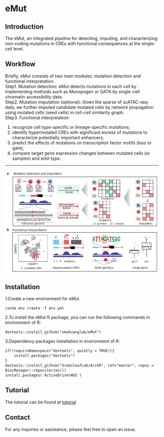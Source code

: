 # eMut
## Introduction
The eMut, an integrated pipeline for detecting, imputing, and characterizing non-coding mutations in CREs with functional consequences at the single-cell level. 

## Workflow

Briefly, eMut consists of two main modules: mutation detection and functional interpretation. <br />
Step1. Mutation detection: eMut detects mutations in each cell by implementing methods such as Monopogen or GATK by single-cell chromatin accessibility data. <br />
Step2. Mutation imputation (optional): Given the sparse of scATAC-seq data, we further imputed candidate mutated cells by network propagation using mutated cells (seed cells) in cell-cell similarity graph. <br />
Step3. Functional interpretation: <br />
1) recognize cell type-specific or lineage-specific mutations; 
2) identify hypermutated CREs with significant excess of mutations to characterize potentially important enhancers; 
3) predict the effects of mutations on transcription factor motifs (loss or gain);
4) compare target gene expression changes between mutated cells (or samples) and wild-type. 
<hr>

![image](https://github.com/xmuhuanglab/eMut/blob/main/Figures/eMut_workflow.png)

## Installation
1.Create a new environment for eMut
```
conda env create -f env.yml
```
2.To install the eMut R package, you can run the following commands in environment of R:
```
devtools::install_github("xmuhuanglab/eMut")
```
3.Dependency packages installation in environment of R:
```
if(!requireNamespace("devtools", quietly = TRUE)){
    install.packages("devtools") 
} 
devtools::install_github("GreenleafLab/ArchR", ref="master", repos = BiocManager::repositories())
install.packages('ActiveDriverWGS')
```

## Tutorial
The tutorial can be found at [tutorial](https://github.com/xmuhuanglab/eMut/blob/main/eMut_Tutorial.md)

## Contact
For any inquiries or assistance, please feel free to open an issue.
